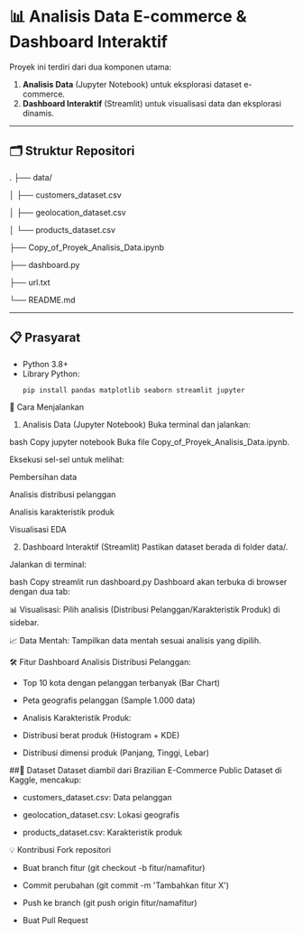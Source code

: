 # 📊 Analisis Data E-commerce & Dashboard Interaktif

Proyek ini terdiri dari dua komponen utama:
1. **Analisis Data** (Jupyter Notebook) untuk eksplorasi dataset e-commerce.
2. **Dashboard Interaktif** (Streamlit) untuk visualisasi data dan eksplorasi dinamis.

---

## 🗂 Struktur Repositori
.
├── data/

│ ├── customers_dataset.csv

│ ├── geolocation_dataset.csv

│ └── products_dataset.csv

├── Copy_of_Proyek_Analisis_Data.ipynb 

├── dashboard.py 

├── url.txt

└── README.md

---

## 📋 Prasyarat
- Python 3.8+
- Library Python:
  ```bash
  pip install pandas matplotlib seaborn streamlit jupyter
🚀 Cara Menjalankan
1. Analisis Data (Jupyter Notebook)
Buka terminal dan jalankan:

bash
Copy
jupyter notebook
Buka file Copy_of_Proyek_Analisis_Data.ipynb.

Eksekusi sel-sel untuk melihat:

Pembersihan data

Analisis distribusi pelanggan

Analisis karakteristik produk

Visualisasi EDA

2. Dashboard Interaktif (Streamlit)
Pastikan dataset berada di folder data/.

Jalankan di terminal:

bash
Copy
streamlit run dashboard.py
Dashboard akan terbuka di browser dengan dua tab:

📊 Visualisasi: Pilih analisis (Distribusi Pelanggan/Karakteristik Produk) di sidebar.

📈 Data Mentah: Tampilkan data mentah sesuai analisis yang dipilih.

🛠 Fitur Dashboard
Analisis Distribusi Pelanggan:

- Top 10 kota dengan pelanggan terbanyak (Bar Chart)

- Peta geografis pelanggan (Sample 1.000 data)

- Analisis Karakteristik Produk:

- Distribusi berat produk (Histogram + KDE)

- Distribusi dimensi produk (Panjang, Tinggi, Lebar)

##📁 Dataset
Dataset diambil dari Brazilian E-Commerce Public Dataset di Kaggle, mencakup:

- customers_dataset.csv: Data pelanggan

- geolocation_dataset.csv: Lokasi geografis

- products_dataset.csv: Karakteristik produk

💡 Kontribusi
Fork repositori

- Buat branch fitur (git checkout -b fitur/namafitur)

- Commit perubahan (git commit -m 'Tambahkan fitur X')

- Push ke branch (git push origin fitur/namafitur)

- Buat Pull Request
